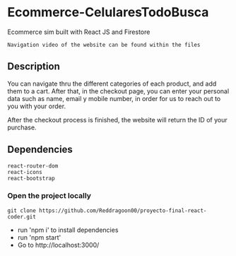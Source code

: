 # Ecommerce-CelularesTodoBusca
Ecommerce sim built with React JS and Firestore

```
Navigation video of the website can be found within the files
```

## Description

You can navigate thru the different categories of each product, and add them to a cart.
After that, in the checkout page, you can enter your personal data such as name, email y mobile number, in order for us to reach out to you with your order.

After the checkout process is finished, the website will return the ID of your purchase.

## Dependencies

```
react-router-dom
react-icons
react-bootstrap
```

### Open the project locally

```
git clone https://github.com/Reddragoon00/proyecto-final-react-coder.git
```

- run 'npm i' to install dependencies
- run 'npm start'
- Go to http://localhost:3000/